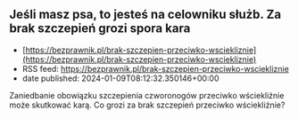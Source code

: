 ## Jeśli masz psa, to jesteś na celowniku służb. Za brak szczepień grozi spora kara
 - [https://bezprawnik.pl/brak-szczepien-przeciwko-wsciekliznie](https://bezprawnik.pl/brak-szczepien-przeciwko-wsciekliznie)
 - RSS feed: https://bezprawnik.pl/brak-szczepien-przeciwko-wsciekliznie
 - date published: 2024-01-09T08:12:32.350146+00:00

Zaniedbanie obowiązku szczepienia czworonogów przeciwko wściekliźnie może skutkować karą. Co grozi za brak szczepień przeciwko wściekliźnie?

